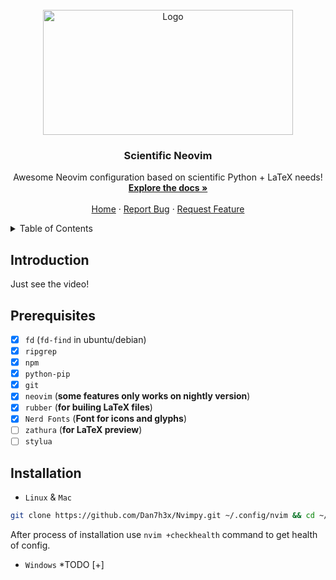 <!-- LOGO -->
<br />
<div align="center">
    <a href="https://github.com/Dan7h3x/NvimPy">
    <img src="https://github.com/Dan7h3x/NvimPy/assets/123359596/a8db321e-10d5-4baf-b0a0-4fe74afdad23" alt="Logo" width="400" height="200">
    </a>

<h3 align="center"> Scientific Neovim </h3>

<p align="center">
    Awesome Neovim configuration based on scientific Python + LaTeX needs!
    <br />
    <a href="https://github.com/Dan7h3x/NvimPy/wiki"><strong>Explore the docs »</strong></a>
    <br />
    <br />
    <a href="https://github.com/Dan7h3x/NvimPy">Home</a>
    ·
    <a href="https://github.com/Dan7h3x/NvimPy/issues">Report Bug</a>
    ·
    <a href="https://github.com/Dan7h3x/NvimPy/issues">Request Feature</a>
  </p>

</div>

<!-- TABLE OF CONTENTS -->
<details>
  <summary>Table of Contents</summary>
  <ol>
    <li>
      <a href="#intro">Introduction</a>
      <ul>
        <li><a href="#demo">Demo</a></li>
      </ul>
    </li>
    <li>
      <a href="#getting-started">Getting Started</a>
      <ul>
        <li><a href="#prerequisites">Prerequisites</a></li>
        <li><a href="#installation">Installation</a></li>
      </ul>
    </li>
</details>

<!-- intro -->

## Introduction

Just see the video!

<!-- GETTING STARTED -->

## Prerequisites

- [x] `fd` (`fd-find` in ubuntu/debian)
- [x] `ripgrep`
- [x] `npm`
- [x] `python-pip`
- [x] `git`
- [x] `neovim` (**some features only works on nightly version**)
- [x] `rubber` (**for builing LaTeX files**)
- [x] `Nerd Fonts` (**Font for icons and glyphs**)
- [ ] `zathura` (**for LaTeX preview**)
- [ ] `stylua`

## Installation

- `Linux` & `Mac`

```sh
git clone https://github.com/Dan7h3x/Nvimpy.git ~/.config/nvim && cd ~/.config/nvim && rm -rf .git && cd ~ && nvim
```

After process of installation use `nvim +checkhealth` command to get health of config.

- `Windows`
  <!-- #TODO -->
  \*TODO [+]
